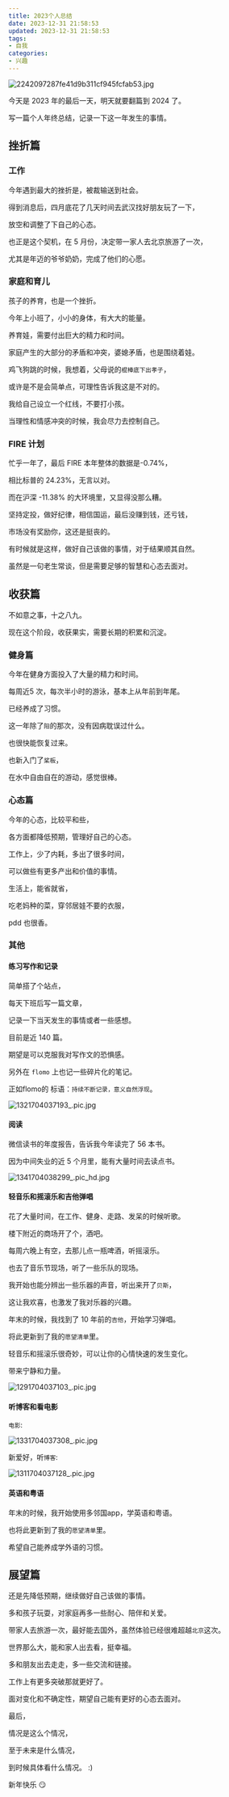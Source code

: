 ```yaml
---
title: 2023个人总结
date: 2023-12-31 21:58:53
updated: 2023-12-31 21:58:53
tags:
- 自我
categories:
- 兴趣
---
```


![2242097287fe41d9b311cf945fcfab53.jpg](https://s2.loli.net/2023/12/31/bWRSrYVoGu7kfvM.jpg)

今天是 2023 年的最后一天，明天就要翻篇到 2024 了。

写一篇个人年终总结，记录一下这一年发生的事情。

## 挫折篇

### 工作

今年遇到最大的挫折是，被裁输送到社会。

得到消息后，四月底花了几天时间去武汉找好朋友玩了一下，

放空和调整了下自己的心态。

也正是这个契机，在 5 月份，决定带一家人去北京旅游了一次，

尤其是年迈的爷爷奶奶，完成了他们的心愿。

### 家庭和育儿

孩子的养育，也是一个挫折。

今年上小班了，小小的身体，有大大的能量。

养育娃，需要付出巨大的精力和时间。

家庭产生的大部分的矛盾和冲突，婆媳矛盾，也是围绕着娃。

鸡飞狗跳的时候，我想着，父母说的`棍棒底下出孝子`，

或许是不是会简单点，可理性告诉我这是不对的。

我给自己设立一个红线，不要打小孩。

当理性和情感冲突的时候，我会尽力去控制自己。


### FIRE 计划

忙乎一年了，最后 FIRE 本年整体的数据是-0.74%，

相比标普的 24.23%，无言以对。

而在沪深 -11.38% 的大环境里，又显得没那么糟。

坚持定投，做好纪律，相信国运，最后没赚到钱，还亏钱，

市场没有奖励你，这还是挺丧的。

有时候就是这样，做好自己该做的事情，对于结果顺其自然。

虽然是一句老生常谈，但是需要足够的智慧和心态去面对。

## 收获篇

不如意之事，十之八九。

现在这个阶段，收获果实，需要长期的积累和沉淀。

### 健身篇

今年在健身方面投入了大量的精力和时间。

每周近5 次，每次半小时的游泳，基本上从年前到年尾。

已经养成了习惯。

这一年除了`阳`的那次，没有因病耽误过什么。

也很快能恢复过来。

也新入门了`桨板`，

在水中自由自在的游动，感觉很棒。

### 心态篇

今年的心态，比较平和些，

各方面都降低预期，管理好自己的心态。

工作上，少了内耗，多出了很多时间，

可以做些有更多产出和价值的事情。

生活上，能省就省，

吃老妈种的菜，穿邻居娃不要的衣服，

pdd 也很香。

### 其他

#### 练习写作和记录

简单搭了个站点，

每天下班后写一篇文章，

记录一下当天发生的事情或者一些感想。

目前是近 140 篇。

期望是可以克服我对写作文的恐惧感。

另外在 `flomo` 上也记一些碎片化的笔记。

正如flomo的 标语：`持续不断记录，意义自然浮现`。

![1321704037193_.pic.jpg](https://s2.loli.net/2023/12/31/tBkOXZfois14KTy.jpg)

#### 阅读

微信读书的年度报告，告诉我今年读完了 56 本书。

因为中间失业的近 5 个月里，能有大量时间去读点书。

![1341704038299_.pic_hd.jpg](https://s2.loli.net/2023/12/31/6O3jTnCByevFtxH.jpg)

#### 轻音乐和摇滚乐和吉他弹唱

花了大量时间，在工作、健身、走路、发呆的时候听歌。

楼下附近的商场开了个，酒吧。

每周六晚上有空，去那儿点一瓶啤酒，听摇滚乐。

也去了音乐节现场，听了一些乐队的现场。

我开始也能分辨出一些乐器的声音，听出来开了`贝斯`，

这让我欢喜，也激发了我对乐器的兴趣。

年末的时候，我找到了 10 年前的`吉他`，开始学习弹唱。

将此更新到了我的`愿望清单`里。

轻音乐和摇滚乐很奇妙，可以让你的心情快速的发生变化。

带来宁静和力量。

![1291704037103_.pic.jpg](https://s2.loli.net/2023/12/31/xd91U4zqhbsCjmN.jpg)

#### 听博客和看电影

`电影`:

![1331704037308_.pic.jpg](https://s2.loli.net/2023/12/31/IEGCBKqUojnatA1.jpg)

新爱好，听`博客`:

![1311704037128_.pic.jpg](https://s2.loli.net/2023/12/31/PNpUQysOF1LIHRV.jpg)



#### 英语和粤语

年末的时候，我开始使用多邻国app，学英语和粤语。

也将此更新到了我的`愿望清单`里。

希望自己能养成学外语的习惯。

## 展望篇

还是先降低预期，继续做好自己该做的事情。

多和孩子玩耍，对家庭再多一些耐心、陪伴和关爱。

带家人去旅游一次，最好能去国外，虽然体验已经很难超越`北京`这次。

世界那么大，能和家人出去看，挺幸福。

多和朋友出去走走，多一些交流和链接。

工作上有更多突破那就更好了。

面对变化和不确定性，期望自己能有更好的心态去面对。


最后，

情况是这么个情况，

至于未来是什么情况，

到时候具体看什么情况。 :)

新年快乐 😏